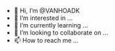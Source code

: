 - 👋 Hi, I’m @VANHOADK
- 👀 I’m interested in ...
- 🌱 I’m currently learning ...
- 💞️ I’m looking to collaborate on ...
- 📫 How to reach me ...

<!---
VANHOADK/VANHOADK is a ✨ special ✨ repository because its `README.md` (this file) appears on your GitHub profile.
You can click the Preview link to take a look at your changes.
--->

